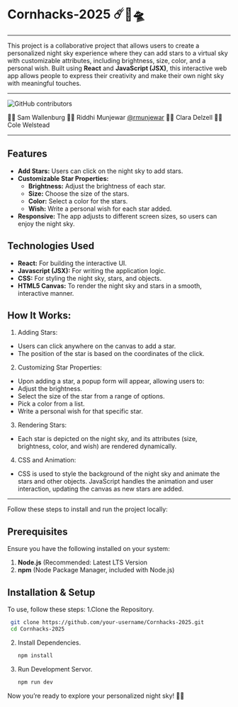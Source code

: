 # Cornhacks-2025 ☄️💫🛸
---
This project is a collaborative project that allows users to create a personalized night sky experience where they can add stars to a virtual sky with customizable attributes, including brightness, size, color, and a personal wish. Built using **React** and **JavaScript (JSX)**, this interactive web app allows people to express their creativity and make their own night sky with meaningful touches.

---
![GitHub contributors](https://img.shields.io/github/contributors/rmunjewar/Cornhacks-2025)

👩‍🚀 Sam Wallenburg
👩‍🚀 Riddhi Munjewar [@rmunjewar](https://github.com/rmunjewar)
👩‍🚀 Clara Delzell
🧑‍🚀 Cole Welstead

---
## Features
- **Add Stars:** Users can click on the night sky to add stars.
- **Customizable Star Properties:**
  - **Brightness:** Adjust the brightness of each star.
  - **Size:** Choose the size of the stars.
  - **Color:** Select a color for the stars.
  - **Wish:** Write a personal wish for each star added.
- **Responsive:** The app adjusts to different screen sizes, so users can enjoy the night sky.

## Technologies Used
- **React:** For building the interactive UI.
- **Javascript (JSX):** For writing the application logic.
- **CSS:** For styling the night sky, stars, and objects.
- **HTML5 Canvas:** To render the night sky and stars in a smooth, interactive manner.

## How It Works:
1. Adding Stars:
- Users can click anywhere on the canvas to add a star.
- The position of the star is based on the coordinates of the click.
2. Customizing Star Properties:
- Upon adding a star, a popup form will appear, allowing users to:
- Adjust the brightness.
- Select the size of the star from a range of options.
- Pick a color from a list.
- Write a personal wish for that specific star.
3. Rendering Stars:
- Each star is depicted on the night sky, and its attributes (size, brightness, color, and wish) are rendered dynamically.
4. CSS and Animation:
- CSS is used to style the background of the night sky and animate the stars and other objects.
JavaScript handles the animation and user interaction, updating the canvas as new stars are added.

---
Follow these steps to install and run the project locally:

## Prerequisites
Ensure you have the following installed on your system:
1. **Node.js** (Recommended: Latest LTS Version
2. **npm** (Node Package Manager, included with Node.js)
   

## Installation & Setup
To use, follow these steps:
1.Clone the Repository.
   ```sh
    git clone https://github.com/your-username/Cornhacks-2025.git
    cd Cornhacks-2025
   ```
2. Install Dependencies.
   ```sh
   npm install
   ```
3. Run Development Servor.
   ```sh
   npm run dev
   ```
Now you’re ready to explore your personalized night sky! 🚀✨


